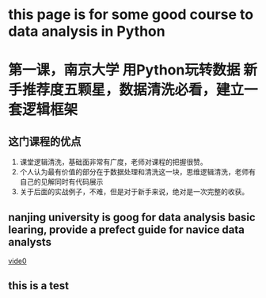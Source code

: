 # this page is for some good course to  data analysis in Python
# 第一课，南京大学 用Python玩转数据 新手推荐度五颗星，数据清洗必看，建立一套逻辑框架
## 这门课程的优点
1. 课堂逻辑清洗，基础面非常有广度，老师对课程的把握很赞。
2. 个人认为最有价值的部分在于数据处理和清洗这一块，思维逻辑清洗，老师有自己的见解同时有代码展示
3. 关于后面的实战例子，不难，但是对于新手来说，绝对是一次完整的收获。
## nanjing university is goog  for data analysis basic learing, provide a prefect guide for navice data analysts
[vide0](www.bilibili.com/video/BV1Ej411f7dnij)
## this is  a test 
